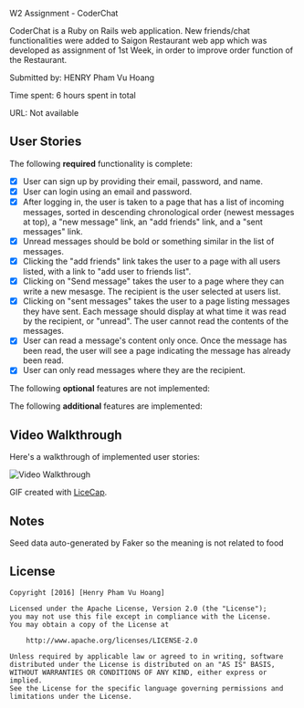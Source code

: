 W2 Assignment - CoderChat


CoderChat is a Ruby on Rails web application.
New friends/chat functionalities were added to Saigon Restaurant web app which was developed as assignment of 1st Week, in order to improve order function of the Restaurant.

Submitted by: HENRY Pham Vu Hoang

Time spent: 6 hours spent in total

URL: Not available


## User Stories

The following **required** functionality is complete:

* [x] User can sign up by providing their email, password, and name.
* [x] User can login using an email and password.
* [x] After logging in, the user is taken to a page that has a list of incoming messages, sorted in descending chronological order (newest messages at top), a "new message" link, an "add friends" link, and a "sent messages" link.
* [x] Unread messages should be bold or something similar in the list of messages.
* [x] Clicking the "add friends" link takes the user to a page with all users listed, with a link to "add user to friends list".
* [x] Clicking on "Send message" takes the user to a page where they can write a new mesasge. The recipient is the user selected at users list.
* [x] Clicking on "sent messages" takes the user to a page listing messages they have sent. Each message should display at what time it was read by the recipient, or "unread". The user cannot read the contents of the messages.
* [x] User can read a message's content only once. Once the message has been read, the user will see a page indicating the message has already been read.
* [x] User can only read messages where they are the recipient.

The following **optional** features are not implemented:

The following **additional** features are implemented:


## Video Walkthrough 

Here's a walkthrough of implemented user stories:

![Video Walkthrough](https://s17.postimg.org/qmnzndtsv/image.gif)

GIF created with [LiceCap](http://www.cockos.com/licecap/).


## Notes

Seed data auto-generated by Faker so the meaning is not related to food


## License

    Copyright [2016] [Henry Pham Vu Hoang]

    Licensed under the Apache License, Version 2.0 (the "License");
    you may not use this file except in compliance with the License.
    You may obtain a copy of the License at

        http://www.apache.org/licenses/LICENSE-2.0

    Unless required by applicable law or agreed to in writing, software
    distributed under the License is distributed on an "AS IS" BASIS,
    WITHOUT WARRANTIES OR CONDITIONS OF ANY KIND, either express or implied.
    See the License for the specific language governing permissions and
    limitations under the License.
